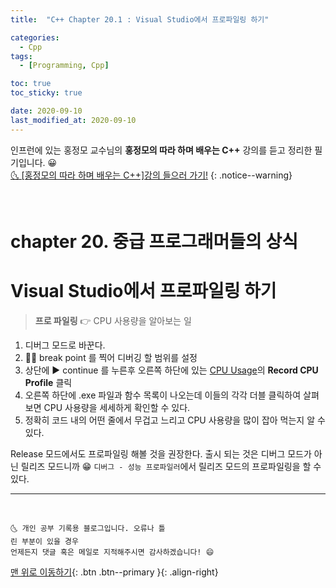```yaml
---
title:  "C++ Chapter 20.1 : Visual Studio에서 프로파일링 하기" 

categories:
  - Cpp
tags:
  - [Programming, Cpp]

toc: true
toc_sticky: true

date: 2020-09-10
last_modified_at: 2020-09-10
---
```


인프런에 있는 홍정모 교수님의 **홍정모의 따라 하며 배우는 C++** 강의를 듣고 정리한 필기입니다. 😀    
[🌜 [홍정모의 따라 하며 배우는 C++]강의 들으러 가기!](https://www.inflearn.com/course/following-c-plus)
{: .notice--warning}

<br> 

# chapter 20. 중급 프로그래머들의 상식

# Visual Studio에서 프로파일링 하기

> **프로 파일링** 👉 CPU 사용량을 알아보는 일

1. 디버그 모드로 바꾼다.
2. 🔴🔴 break point 를 찍어 디버깅 할 범위를 설정
3. 상단에 ▶ continue 를 누른후 오른쪽 하단에 있는 <u>CPU Usage</u>의 **Record CPU Profile** 클릭
4. 오른쪽 하단에 .exe 파일과 함수 목록이 나오는데 이들의 각각 더블 클릭하여 살펴보면 CPU 사용량을 세세하게 확인할 수 있다. 
5. 정확히 코드 내의 어떤 줄에서 무겁고 느리고 CPU 사용량을 많이 잡아 먹는지 알 수 있다.

Release 모드에서도 프로파일링 해볼 것을 권장한다. 출시 되는 것은 디버그 모드가 아닌 릴리즈 모드니까 😁 `디버그 - 성능 프로파일러`에서 릴리즈 모드의 프로파일링을 할 수 있다.

***
<br>

    🌜 개인 공부 기록용 블로그입니다. 오류나 틀
    린 부분이 있을 경우 
    언제든지 댓글 혹은 메일로 지적해주시면 감사하겠습니다! 😄

[맨 위로 이동하기](#){: .btn .btn--primary }{: .align-right}